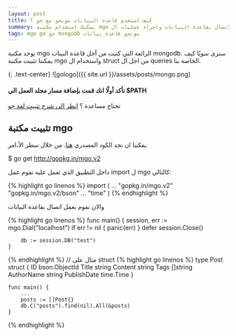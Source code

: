 ```yaml
---
layout: post
title: كيف استخدم قاعدة البيانات مونجو مع جو ؟
summary: يمكنك استخدام مكتبة mgo للاتصال بقاعدة البيانات واجراء عمليات ال queries او غيرها
tags: mgo go جو mongodb مونجو قاعدة_بيانات
---
```


يوجد مكتبة mgo الرائعة التي كتبت من أجل قاعدة البينات mongodb. سنرى سويًا كيف يمكننا تثبيت مكتبة mgo
واستخدام ال struct من اجل ال queries الخاصة بنا.

{: .text-center}
![gologo]({{ site.url }}/assets/posts/mongo.png)

#### تأكد أولًا انك قمت بإضافة مسار مجلد العمل الي $PATH
تحتاج مساعدة ؟ [انظر الى شرح تثبيت لغة جو](http://eslammostafa.com/2016/04/29/%D9%83%D9%8A%D9%81-%D8%A3%D9%82%D9%88%D9%85-%D8%A8%D8%AA%D8%AB%D8%A8%D9%8A%D8%AA-%D9%84%D8%BA%D8%A9-Go.html)

تثبيت مكتبة mgo
----

يمكننا ان نجد الكود المصدري [هنا](http://gopk.in/mgo.v2). من خلال سطر الأ،امر

  $ go get http://gopkg.in/mgo.v2

 داخل التطبيق الذي تعمل عليه نقوم عمل import ل mgo كالتالي:

{% highlight go linenos %}
    import (
        ...
        "gopkg.in/mgo.v2"
        "gopkg.in/mgo.v2/bson"
        ...
        "time"
    )
{% endhighlight %}

والان نقوم بعمل اتصال بقاعدة البيانات

{% highlight go linenos %}
    func main() {
        session, err := mgo.Dial("localhost")
        if err != nil {
            panic(err)
        }
        defer session.Close()

        db := session.DB("test")
    }
{% endhighlight %}
// مثال على struct
{% highlight go linenos %}
    type Post struct {
        ID bson.ObjectId
        Title string
        Content string
        Tags []string
        AuthorName string
        PublishDate time.Time
    }


    func main() {
        ...
        posts := []Post{}
        db.C("posts").find(nil).All(&posts)
    }
{% endhighlight %}

